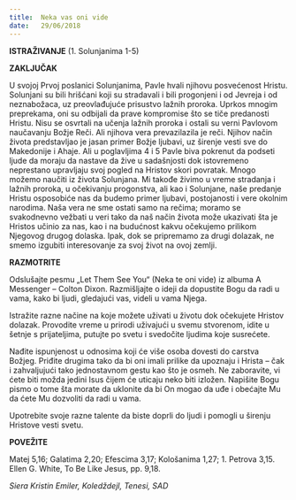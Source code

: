 ```yaml
---
title:  Neka vas oni vide
date:   29/06/2018
---
```


**ISTRAŽIVANJE** (1. Solunjanima 1-5)

**ZAKLJUČAK**

U svojoj Prvoj poslanici Solunjanima, Pavle hvali njihovu posvećenost Hristu. Solunjani su bili hrišćani koji su stradavali i bili progonjeni i od Jevreja i od neznabožaca, uz preovlađujuće prisustvo lažnih proroka. Uprkos mnogim preprekama, oni su odbijali da prave kompromise što se tiče predanosti Hristu. Nisu se osvrtali na učenja lažnih proroka i ostali su verni Pavlovom naučavanju Božje Reči. Ali njihova vera prevazilazila je reči. Njihov način života predstavljao je jasan primer Božje ljubavi, uz širenje vesti sve do Makedonije i Ahaje. Ali u poglavljima 4 i 5 Pavle biva pokrenut da podseti ljude da moraju da nastave da žive u sadašnjosti dok istovremeno neprestano upravljaju svoj pogled na Hristov skori povratak.
Mnogo možemo naučiti iz života Solunjana. Mi takođe živimo u vreme stradanja i lažnih proroka, u očekivanju progonstva, ali kao i Solunjane, naše predanje Hristu osposobiće nas da budemo primer ljubavi, postojanosti i vere okolnim narodima. Naša vera ne sme ostati samo na rečima; moramo se svakodnevno vežbati u veri  tako da naš način života može ukazivati šta je Hristos učinio za nas, kao i na budućnost kakvu očekujemo prilikom Njegovog drugog dolaska. Ipak, dok se pripremamo za drugi dolazak, ne smemo izgubiti interesovanje za svoj život na ovoj zemlji.

**RAZMOTRITE**

Odslušajte pesmu „Let Them See You“ (Neka te oni vide) iz albuma A Messenger – Colton Dixon. Razmišljajte o ideji da dopustite Bogu da radi u vama, kako bi ljudi, gledajući vas, videli u vama Njega.

Istražite razne načine na koje možete uživati u životu dok očekujete Hristov dolazak. Provodite vreme u prirodi uživajući u svemu stvorenom, idite u šetnje s prijateljima, putujte po svetu i svedočite ljudima koje susrećete.

Nađite ispunjenost u odnosima koji će više osoba dovesti do carstva Božjeg. Priđite drugima tako da bi oni imali prilike da upoznaju i Hrista – čak i zahvaljujući tako jednostavnom gestu kao što je osmeh. Ne zaboravite, vi ćete biti možda jedini Isus čijem će uticaju neko biti izložen.
Napišite Bogu pismo o tome šta morate da uklonite da bi On mogao da uđe i obećajte Mu da ćete Mu dozvoliti da radi u vama.

Upotrebite svoje razne talente da biste doprli do ljudi i pomogli u širenju Hristove vesti svetu.

**POVEŽITE**

Matej 5,16; Galatima 2,20; Efescima 3,17; Kološanima 1,27; 1. Petrova 3,15.
	Ellen G. White, To Be Like Jesus, pp. 9,18.
  
*Siera Kristin Emiler, Koledždejl, Tenesi, SAD*
